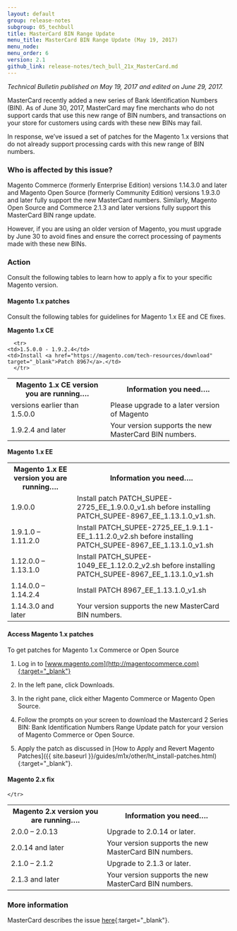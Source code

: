 ```yaml
---
layout: default 
group: release-notes
subgroup: 05_techbull
title: MasterCard BIN Range Update 
menu_title: MasterCard BIN Range Update (May 19, 2017)
menu_node: 
menu_order: 6
version: 2.1
github_link: release-notes/tech_bull_21x_MasterCard.md
---
```


*Technical Bulletin published on May 19, 2017 and edited on June 29, 2017.*

MasterCard recently added a new series of Bank Identification Numbers (BIN). As of June 30, 2017, MasterCard may fine merchants who do not support cards that use this new range of BIN numbers, and transactions on your store for customers using cards with these new BINs may fail. 

In response, we’ve issued a set of patches for the Magento 1.x versions that do not already support processing cards with this new range of BIN numbers. 



### Who is affected by this issue?

Magento Commerce (formerly Enterprise Edition) versions 1.14.3.0 and later and Magento Open Source (formerly Community Edition) versions 1.9.3.0 and later fully support the new MasterCard numbers. Similarly, Magento Open Source and Commerce 2.1.3 and later versions fully support this MasterCard BIN range update.

However, if you are using an older version of Magento, you must upgrade by June 30 to avoid fines and ensure the correct processing of payments made with these new BINs. 


### Action

Consult the following tables to learn how to apply a fix to your specific Magento version.

#### Magento 1.x patches
Consult the following tables for guidelines for Magento 1.x EE and CE fixes.


**Magento 1.x CE**

<table>
  <tr>
    <th>Magento 1.x CE version you are running….</th>
    <th>Information you need….</th>
 
  </tr>


  <tr>
    <td>versions earlier than 1.5.0.0</td>
    <td>Please upgrade to a later version of Magento </td>
      </tr>

      <tr>
    <td>1.5.0.0 - 1.9.2.4</td>
    <td>Install <a href="https://magento.com/tech-resources/download" target="_blank">Patch 8967</a>.</td>
      </tr>

<tr>
    <td>1.9.2.4 and later</td>
    <td>Your version supports the new MasterCard BIN numbers.</td>
      </tr>

</table>
	

**Magento 1.x EE** 

<table>
  <tr>
    <th>Magento 1.x EE version you are running….</th>
    <th>Information you need….</th>
 
  </tr>
  <tr>
    <td>1.9.0.0</td>
    <td>Install patch PATCH_SUPEE-2725_EE_1.9.0.0_v1.sh before installing PATCH_SUPEE-8967_EE_1.13.1.0_v1.sh.</td>
    
  </tr>
  <tr>
    <td>1.9.1.0 – 1.11.2.0</td>
    <td>Install PATCH_SUPEE-2725_EE_1.9.1.1-EE_1.11.2.0_v2.sh before installing PATCH_SUPEE-8967_EE_1.13.1.0_v1.sh</td>
    
  </tr>
  <tr>
    <td>1.12.0.0 – 1.13.1.0</td>
    <td>Install PATCH_SUPEE-1049_EE_1.12.0.2_v2.sh before installing PATCH_SUPEE-8967_EE_1.13.1.0_v1.sh</td>
      </tr>

  <tr>
    <td>1.14.0.0 – 1.14.2.4</td>
    <td>Install PATCH 8967_EE_1.13.1.0_v1.sh</td>
      </tr>

<tr>
    <td>1.14.3.0 and later</td>
    <td>Your version supports the new MasterCard BIN numbers.</td>
      </tr>

</table>

#### Access Magento 1.x patches

To get patches for Magento 1.x Commerce or Open Source

1.	Log in to [www.magento.com](http://magentocommerce.com){:target="_blank"}

2.	In the left pane, click Downloads.

3.	In the right pane, click either Magento Commerce or Magento Open Source.

4.	Follow the prompts on your screen to download the Mastercard 2 Series BIN: Bank Identification Numbers Range Update patch for your version of Magento Commerce or Open Source.

5.	Apply the patch as discussed in [How to Apply and Revert Magento Patches]({{ site.baseurl }}/guides/m1x/other/ht_install-patches.html){:target="_blank"}.



#### Magento 2.x fix


<table>
  <tr>
    <th>Magento 2.x version you are running….</th>
    <th>Information you need….</th>
 
  </tr>
  <tr>
    <td>2.0.0 – 2.0.13</td>
    <td>Upgrade to 2.0.14 or later.  </td>
    
  </tr>
<tr>
  <td>2.0.14 and later</td>
    <td>Your version supports the new MasterCard BIN numbers.  </td>

    </tr>


  <tr>
    <td>2.1.0 – 2.1.2</td>
    <td>Upgrade to 2.1.3 or later. </td>
    
  </tr>
 
<tr>
    <td>2.1.3 and later </td>
    <td>Your version supports the new MasterCard BIN numbers.</td>
      </tr>

</table>





### More information
MasterCard describes the issue [here](https://www.mastercard.us/en-us/issuers/get-support/2-series-bin-expansion.html){:target="_blank"}.







